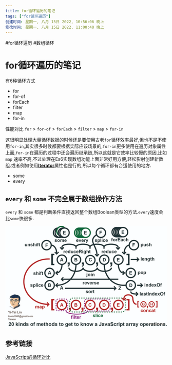 ```yaml
---
title: for循环遍历的笔记
tags: ["for循环遍历"]
创建时间: 星期一, 八月 15日 2022, 10:56:06 晚上
修改时间: 星期一, 八月 15日 2022, 11:00:40 晚上
---
```

#for循环遍历 #数组循环

# for循环遍历的笔记

有6种循环方式
- for
- for-of
- forEach
- filter
- map
- for-in

性能对比
`for` > `for-of` > `forEach` > `filter` > `map` > `for-in`

这很明显处理大量循环数据的时候还是要使用古老`for`循环效率最好,但也不是不使用`for-in`,其实很多时候都要根据实际应该场景的,`for-in`更多使用在遍历对象属性上面,`for-in`在遍历的过程中还会遍历继承链,所以这就是它效率比较慢的原因,比如`map` 速率不高,不过处理在Es6实现数组功能上面非常好用方便,轻松影射创建新数组.或者例如使用[**Iterator**](https://link.juejin.cn?target=http%3A%2F%2Fes6.ruanyifeng.com%2F%23docs%2Fiterator "http://es6.ruanyifeng.com/#docs/iterator")属性也是行的,所以每个循环都有合适使用的地方.


- some
- every

## `every` 和 `some` 不完全属于数组操作方法

`every` 和 `some` 都是判断条件直接返回整个数组Boolean类型的方法.`every`速度会比`some`快很多.


![](https://raw.githubusercontent.com/Hbisedm/my-blob-picGo/main/img/202208152259966.png)






## 参考链接
[JavaScript的循环对比](https://juejin.cn/post/6844903538175262734)